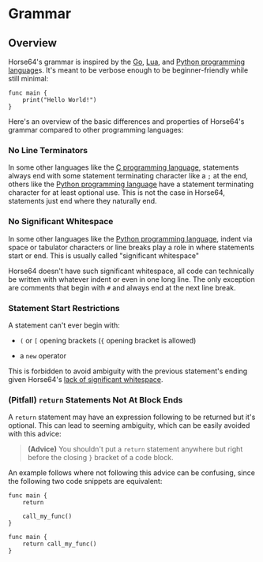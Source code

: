 
# Grammar


## Overview

Horse64's grammar is inspired by the [Go](https://golang.org),
[Lua](https://lua.org), and [Python programming
language](https://python.org)s. It's meant to be verbose enough to be
beginner-friendly while still minimal:

```Horse64
func main {
    print("Hello World!")
}
```

Here's an overview of the basic differences and properties
of Horse64's grammar compared to other programming languages:


### No Line Terminators

In some other languages like the [C programming language](
https://en.wikipedia.org/wiki/C_%28programming_language%29),
statements always end with some statement terminating character
like a `;` at the end, others like the [Python programming
language](https://python.org) have a statement terminating character
for at least optional use. This is not the case in Horse64,
statements just end where they naturally end.


### No Significant Whitespace

In some other languages like the [Python programming
language](https://python.org), indent via space or
tabulator characters or line breaks
play a role in where statements start or end. This is usually
called "significant whitespace"

Horse64 doesn't have such significant whitespace, all code
can technically be written with whatever
indent or even in one long line. The only exception are comments
that begin with `#` and always end at the next line break.


### Statement Start Restrictions

A statement can't ever begin with:

* `(` or `[` opening brackets (`{` opening bracket is allowed)

* a `new` operator

This is forbidden to avoid ambiguity with the previous statement's
ending given Horse64's [lack of significant whitespace](
#no-significant-whitespace).


### (Pitfall) `return` Statements Not At Block Ends

A `return` statement may have an expression following to be
returned but it's optional.
This can lead to seeming ambiguity, which can be easily avoided
with this advice:

> **(Advice)** You shouldn't put a `return` statement anywhere
  but right before the closing `}` bracket of a code block.

An example follows where not following this advice can be
confusing, since the following two code snippets are equivalent:

```Horse64
func main {
    return

    call_my_func()
}
```

```Horse64
func main {
    return call_my_func()
}
```

